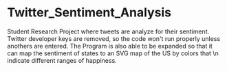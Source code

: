 # Twitter_Sentiment_Analysis
Student Research Project where tweets are analyze for their sentiment.
Twitter developer keys are removed, so the code won't run properly unless anothers are entered.
The Program is also able to be expanded so that it can map the sentiment of states to an SVG map of the US by colors that \n
indicate different ranges of happiness.
